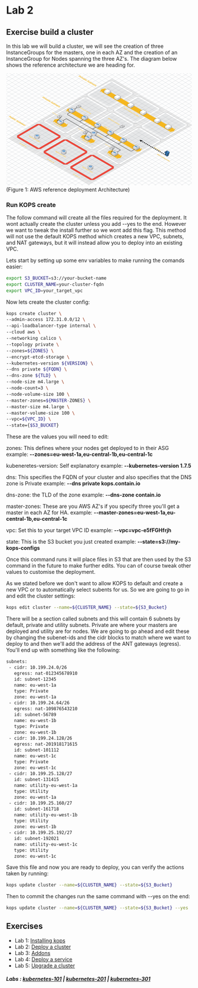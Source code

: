 # Lab 2

## Exercise build a cluster

In this lab we will build a cluster, we will see the creation of three InstanceGroups for the masters, one in each AZ and the creation of an InstanceGroup for Nodes spanning the three AZ's. The diagram below shows the reference architecture we are heading for.


![AWS kops](kubernetes-201/labs/img/deployment.png "Figure. 1")
(Figure 1: AWS reference deployment Architecture)

### Run KOPS create

The follow command will create all the files required for the deployment. It wont actually create the cluster unless you add --yes to the end. However we want to tweak the install further so we wont add this flag. This method will not use the default KOPS method which creates a new VPC, subnets, and NAT gateways, but it will instead allow you to deploy into an existing VPC.

Lets start by setting up some env variables to make running the comands easier:

```bash
export S3_BUCKET=s3://your-bucket-name
export CLUSTER_NAME=your-cluster-fqdn
export VPC_ID=your_target_vpc
```

Now lets create the cluster config:

```bash
kops create cluster \
--admin-access 172.31.0.0/12 \
--api-loadbalancer-type internal \
--cloud aws \
--networking calico \
--topology private \
--zones=${ZONES} \
--encrypt-etcd-storage \
--kubernetes-version ${VERSION} \
--dns private ${FQDN} \
--dns-zone ${TLD} \
--node-size m4.large \
--node-count=3 \
--node-volume-size 100 \
--master-zones=${MASTER-ZONES} \
--master-size m4.large \
--master-volume-size 100 \
--vpc=${VPC_ID} \
--state={$S3_BUCKET}
```

These are the values you will need to edit:

zones: This defines where your nodes get deployed to in their ASG
example:
**--zones=eu-west-1a,eu-central-1b,eu-central-1c**

kubeneretes-version: Self explanatory
example:
**--kubernetes-version 1.7.5**

dns: This specifies the FQDN of your cluster and also specifies that the DNS zone is Private
example:
**--dns private kops.contain.io**

dns-zone: the TLD of the zone
example:
**--dns-zone contain.io**

master-zones: These are you AWS AZ's if you specify three you'll get a master in each AZ for HA.
example:
**--master-zones=eu-west-1a,eu-central-1b,eu-central-1c**

vpc: Set this to your target VPC ID
example:
**--vpc=vpc-e5fFGHfrjh**

state: This is the S3 bucket you just created
example:
**--state=s3://my-kops-configs**

Once this command runs it will place files in S3 that are then used by the S3 command in the future to make further edits. You can of course tweak other values to customise the deployment.

As we stated before we don't want to allow KOPS to default and create a new VPC or to automatically select subents for us. So we are going to go in and edit the cluster settings:

```bash
kops edit cluster --name=${CLUSTER_NAME} --state=${S3_Bucket}
```

There will be a section called subnets and this will contain 6 subnets by default, private and utility subnets. Private are where your masters are deployed and utility are for nodes. We are going to go ahead and edit these by changing the subenet-ids and the cidr blocks to match where we want to deploy to and then we'll add the address of the ANT gateways (egress). You'll end up with something like the following:

```
subnets:
 - cidr: 10.199.24.0/26
   egress: nat-012345678910
   id: subnet-12345
   name: eu-west-1a
   type: Private
   zone: eu-west-1a
 - cidr: 10.199.24.64/26
   egress: nat-109876543210
   id: subnet-56789
   name: eu-west-1b
   type: Private
   zone: eu-west-1b
 - cidr: 10.199.24.128/26
   egress: nat-201918171615
   id: subnet-101112
   name: eu-west-1c
   type: Private
   zone: eu-west-1c
 - cidr: 10.199.25.128/27
   id: subnet-131415
   name: utility-eu-west-1a
   type: Utility
   zone: eu-west-1a
 - cidr: 10.199.25.160/27
   id: subnet-161718
   name: utility-eu-west-1b
   type: Utility
   zone: eu-west-1b
 - cidr: 10.199.25.192/27
   id: subnet-192021
   name: utility-eu-west-1c
   type: Utility
   zone: eu-west-1c
```

Save this file and now you are ready to deploy, you can verify the actions taken by running:

```bash
kops update cluster --name=${CLUSTER_NAME} --state=${S3_Bucket}
```

Then to commit the changes run the same command with --yes on the end:

```bash
kops update cluster --name=${CLUSTER_NAME} --state=${S3_Bucket} --yes
```

## Exercises

- Lab 1: [Installing kops](/kubernetes-201/labs/00-install-kops.md)
- Lab 2: [Deploy a cluster](/kubernetes-201/labs/01-deploy-cluster.md)
- Lab 3: [Addons](/kubernetes-201/labs/02-addons.md)
- Lab 4: [Deploy a service](/kubernetes-201/labs/03-deploy-service.md)
- Lab 5: [Upgrade a cluster](/kubernetes-201/labs/04-upgrading.md)

##### Labs : [kubernetes-101](/kubernetes-101/) | [kubernetes-201](/kubernetes-201/) | [kubernetes-301](/kubernetes-301/)
